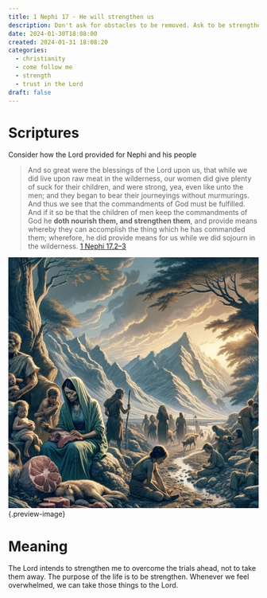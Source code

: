 ```yaml
---
title: 1 Nephi 17 - He will strengthen us
description: Don't ask for obstacles to be removed. Ask to be strengthened to overcome them
date: 2024-01-30T18:08:00
created: 2024-01-31 18:08:20
categories:
  - christianity
  - come follow me
  - strength
  - trust in the Lord
draft: false
---
```

# Scriptures

Consider how the Lord provided for Nephi and his people 

> And so great were the blessings of the Lord upon us, that while we did live upon raw meat in the wilderness, our women did give plenty of suck for their children, and were strong, yea, even like unto the men; and they began to bear their journeyings without murmurings.  
> And thus we see that the commandments of God must be fulfilled. And if it so be that the children of men keep the commandments of God he **doth nourish them, and strengthen them**, and provide means whereby they can accomplish the thing which he has commanded them; wherefore, he did provide means for us while we did sojourn in the wilderness.
> [1 Nephi 17.2–3](../scriptures/1-nephi-17.2-3)

![Journeying](../img/dalle-1-nephi-17-journey-in-wilderness.jpeg){.preview-image}
# Meaning

The Lord intends to strengthen me to overcome the trials ahead, not to take them away. The purpose of the life is to be strengthen. Whenever we feel overwhelmed, we can take those things to the Lord. 